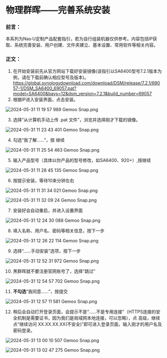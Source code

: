 # 物理群晖——完善系统安装

### 前言：

本系列为Nas·U定制产品配套指引，若为自行组装机器仅供参考。内容包括IP获取、系统完善安装、用户创建、文件夹建立、基本设置、常用软件等相关内容。

### 正文：

1. 在开始安装前先从官方网站下载好安装镜像(该指引以SA6400型号7.2.1版本为例，请在下载前确认相应型号及版本)。
   https://global.synologydownload.com/download/DSM/release/7.2.1/69057-1/DSM_SA6400_69057.pat?model=SA6400&bays=12&dsm_version=7.2.1&build_number=69057
2. 根据IP进入安装界面，点击安装。

![2024-05-31 11 19 57 989  Gemoo Snap.png](https://nas-u.top/usr/uploads/2024/05/259606661.png)

3. 选择“从计算机手动上传 .pat 文件”，浏览并选择刚才下载的镜像。

![2024-05-31 11 23 43 401  Gemoo Snap.png](https://nas-u.top/usr/uploads/2024/05/798834223.png)

4. 勾选“我了解……”，按 继续

![2024-05-31 11 25 54 463  Gemoo Snap.png](https://nas-u.top/usr/uploads/2024/05/2236607828.png)

5. 输入产品型号（具体以你产品的型号修改，如SA6400、920+）,按继续

![2024-05-31 11 28 45 135  Gemoo Snap.png](https://nas-u.top/usr/uploads/2024/05/2580480030.png)

6. 按提示安装，等待10来分钟左右

![2024-05-31 11 31 34 021  Gemoo Snap.png](https://nas-u.top/usr/uploads/2024/05/987029697.png)

![2024-05-31 11 32 09 24  Gemoo Snap.png](https://nas-u.top/usr/uploads/2024/05/2260209449.png)

7. 安装好会自动重启，并进入设置界面

![2024-05-31 12 24 30 088  Gemoo Snap.png](https://nas-u.top/usr/uploads/2024/05/2446858020.png)

8. 填入名称、用户名、密码等相关信息，按下一步

![2024-05-31 12 26 22 114  Gemoo Snap.png](https://nas-u.top/usr/uploads/2024/05/779820719.png)

9. 选择“……手动安装”选项，按下一步

![2024-05-31 12 52 31 972  Gemoo Snap.png](https://nas-u.top/usr/uploads/2024/05/790509920.png)

10. 黑群晖就不要注册官网账号了，选择“跳过”

![2024-05-31 12 54 57 702  Gemoo Snap.png](https://nas-u.top/usr/uploads/2024/05/2608843553.png)

11. **不勾选**“我同意……”，按提交

![2024-05-31 12 57 11 581  Gemoo Snap.png](https://nas-u.top/usr/uploads/2024/05/689344719.png)

12. 稍后会自动打开登录页面，会提示不是“……不是专用连接”（HTTPS连接的安全机制是需要证书，因为我们是局域网本地连接，可以忽略），点 高级，继续点“继续访问 XX.XX.XX.XX(不安全)”即可进入登录页面，输入刚才的用户名及密码登录。

![2024-05-31 13 00 10 507  Gemoo Snap.png](https://nas-u.top/usr/uploads/2024/05/4011025219.png)

![2024-05-31 13 02 47 275  Gemoo Snap.png](https://nas-u.top/usr/uploads/2024/05/464725226.png)


